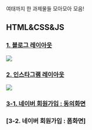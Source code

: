 
여태까지 한 과제물들 모아모아 모음!

 
## HTML&CSS&JS
### [1. 블로그 레이아웃](https://orongee22.github.io/Bitcamp201905/2.HTML%26CSS%26JS/example/layout_test.html)

  ![](https://cafeptthumb-phinf.pstatic.net/MjAxOTA2MDRfNDEg/MDAxNTU5NjQ2OTE1MTUx.XLR7A5YHnjXH0SNKgm3eHM3UKMMmIpgt-vNyYkjZxuMg.rWJHiQ42aYP_YK4rBObzJEUOIpCqAbDY0nPL6q2EwRMg.PNG/layout1.png?type=w740)

### [2. 인스타그램 레이아웃](https://orongee22.github.io/Bitcamp201905/2.HTML%26CSS%26JS/project/instagram/instagram.html)

  ![](https://cafeptthumb-phinf.pstatic.net/MjAxOTA2MDdfMjY0/MDAxNTU5ODg4ODYyNTI5.UKfwWG8olU8E89YLymytxuzHQSpSpqaMPUW-DXx8D9Mg.KRcOtpDrrv07cb4Rb3dDv1gkAeSF6qfNXPnzDrBFKwwg.PNG/screencapture-orongee22-github-io-Bitcamp201905-2-HTML-CSS-JS-instagram-html-2019-06-07-15_25_53.png?type=w740)

### [3-1. 네이버 회원가입 : 동의화면](https://orongee22.github.io/Bitcamp201905/2.HTML%26CSS%26JS/project/naver/naver.html)

### [3-2. 네이버 회원가입 : 폼화면]
